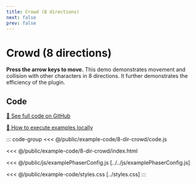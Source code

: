 ```yaml
---
title: Crowd (8 directions)
next: false
prev: false
---
```


<script setup>
import ExampleFrame from '../../components/ExampleFrame.vue';
</script>

# Crowd (8 directions)

**Press the arrow keys to move.** This demo demonstrates movement and collision with other characters in 8 directions. It further demonstrates the efficiency of the plugin.

<ExampleFrame :src="'../../example-code/8-dir-crowd/index.html'" />

## Code

[:link: See full code on GitHub](https://github.com/Annoraaq/grid-engine/tree/master/docs/public/example-code/8-dir-crowd)

[:open_book: How to execute examples locally](https://annoraaq.github.io/grid-engine/usage/execute-examples-locally/index.html)

::: code-group
<<< @/public/example-code/8-dir-crowd/code.js

<<< @/public/example-code/8-dir-crowd/index.html

<<< @/public/js/examplePhaserConfig.js [../../js/examplePhaserConfig.js]

<<< @/public/example-code/styles.css [../styles.css]
:::
